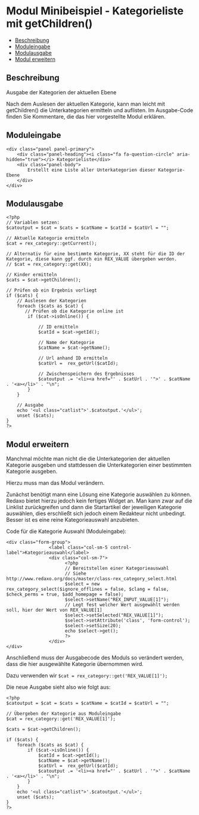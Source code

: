 # Modul Minibeispiel - Kategorieliste mit getChildren()

- [Beschreibung](#beschreibung)
- [Moduleingabe](#moduleingabe)
- [Modulausgabe](#modulausgabe)
- [Modul erweitern](#erweitern)

<a name="beschreibung"></a>
## Beschreibung

Ausgabe der Kategorien der aktuellen Ebene

Nach dem Auslesen der aktuellen Kategorie, kann man leicht mit getChildren() die Unterkategorien ermitteln und auflisten. 
Im Ausgabe-Code finden Sie Kommentare, die das hier vorgestellte Modul erklären. 

<a name="moduleingabe"></a>
## Moduleingabe

    <div class="panel panel-primary">
        <div class="panel-heading"><i class="fa fa-question-circle" aria-hidden="true"></i> Kategorieliste</div>
        <div class="panel-body">
            Erstellt eine Liste aller Unterkategorien dieser Kategorie-Ebene
        </div>
    </div>


<a name="modulausgabe"></a>
## Modulausgabe


    <?php
    // Variablen setzen: 
    $catoutput = $cat = $cats = $catName = $catId = $catUrl = "";
    
    // Aktuelle Kategorie ermitteln
    $cat = rex_category::getCurrent();
   
    // Alternativ für eine bestimmte Kategorie, XX steht für die ID der Kategorie, diese kann ggf. durch ein REX_VALUE übergeben werden. 
    // $cat = rex_category::get(XX);
   
    // Kinder ermitteln
    $cats = $cat->getChildren();
    
    // Prüfen ob ein Ergebnis vorliegt
    if ($cats) {
        // Auslesen der Kategorien
        foreach ($cats as $cat) {
           // Prüfen ob die Kategorie online ist
            if ($cat->isOnline()) {
                
                // ID ermitteln
                $catId = $cat->getId();
                
                // Name der Kategorie
                $catName = $cat->getName();
                
                // Url anhand ID ermitteln
                $catUrl =  rex_getUrl($catId);
                
                // Zwischenspeichern des Ergebnisses
                $catoutput .= '<li><a href="' . $catUrl . '">' . $catName . '<a></li>' . "\n";
            }
        }
        
        // Ausgabe 
        echo '<ul class="catlist">'.$catoutput.'</ul>';
        unset ($cats);
    }
    ?>

<a name="erweitern"></a>
## Modul erweitern

Manchmal möchte man nicht die die Unterkategorien der aktuellen Kategorie ausgeben und stattdessen die Unterkategorien einer bestimmten Kategorie ausgeben. 

Hierzu muss man das Modul verändern. 

Zunächst benötigt mann eine Lösung eine Kategorie auswählen zu können. 
Redaxo bietet hierzu jedoch kein fertiges Widget an. Man kann zwar auf die Linklist zurückgreifen und dann die Startartikel der jeweiligen Kategorie auswählen, dies erschließt sich jedoch einem Redakteur nicht unbedingt. Besser ist es eine reine Kategorieauswahl anzubieten. 

Code für die Kategorie Auswahl (Moduleingabe): 

    <div class="form-group">
    	            <label class="col-sm-5 control-label">Kategorieauswahl</label>
    	            <div class="col-sm-7">
                          <?php 
                          // Bereitstellen einer Kategorieauswahl
                          // Siehe http://www.redaxo.org/docs/master/class-rex_category_select.html
                          $select = new rex_category_select($ignore_offlines = false, $clang = false,  $check_perms = true, $add_homepage = false); 
                          $select->setName("REX_INPUT_VALUE[1]"); 
                          // Legt fest welcher Wert ausgewählt werden soll, hier der Wert von REX_VALUE[1]
                          $select->setSelected("REX_VALUE[1]"); 
                          $select->setAttribute('class', 'form-control');
                          $select->setSize(20); 
                          echo $select->get(); 
                          ?>
                    </div>
    </div>

Anschließend muss der Ausgabecode des Moduls so verändert werden, dass die hier ausgewählte Kategorie übernommen wird. 

Dazu verwenden wir `$cat = rex_category::get('REX_VALUE[1]');`

Die neue Ausgabe sieht also wie folgt aus: 


    <?php
    $catoutput = $cat = $cats = $catName = $catId = $catUrl = "";
    
    // Übergeben der Kategorie aus Moduleingabe
    $cat = rex_category::get('REX_VALUE[1]'); 
    
    $cats = $cat->getChildren();
    
    if ($cats) {
        foreach ($cats as $cat) {
            if ($cat->isOnline()) {
                $catId = $cat->getId();
                $catName = $cat->getName();
                $catUrl =  rex_getUrl($catId);
                $catoutput .= '<li><a href="' . $catUrl . '">' . $catName . '<a></li>' . "\n";
            }
        }
        echo '<ul class="catlist">'.$catoutput.'</ul>';
        unset ($cats);
    }
    ?>


    
    



